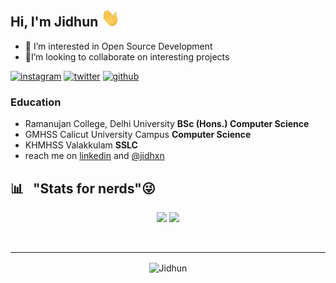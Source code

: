 ## Hi, I'm Jidhun <img src="https://raw.githubusercontent.com/ABSphreak/ABSphreak/master/gifs/Hi.gif" width="30px">
- 💞️ I’m interested in Open Source Development
- 👀I’m looking to collaborate on interesting projects

[![instagram](https://badges.aleen42.com/src/instagram.svg)](https://www.instagram.com/jidhxn/) [ ![twitter](https://badges.aleen42.com/src/twitter.svg)](https://twitter.com/jidhxn)  [ ![github](https://badges.aleen42.com/src/github.svg)](https://github.com/Jidhxn)

### Education

- Ramanujan College, Delhi University **BSc (Hons.) Computer Science**
- GMHSS Calicut University Campus **Computer Science**
- KHMHSS Valakkulam **SSLC**
- reach me on [linkedin](https://www.linkedin.com/in/jidhxn/) and [@jidhxn](https://twitter.com/jidhxn)

## :bar_chart: &nbsp; "Stats for nerds":stuck_out_tongue_winking_eye:
<p align="center">
  <img height="180em" src="https://github-readme-stats.vercel.app/api?username=Jidhxn&show_icons=true&theme=algolia&hide_border=true" />
  <img height="180em" src="https://github-readme-stats.vercel.app/api/top-langs/?username=Jidhxn&theme=algolia&layout=compact" />
</p><br /><hr />

<p align="center"><img align="center" src="https://github-readme-streak-stats.herokuapp.com/?user=Jidhxn&theme=cobalt" alt="Jidhun" /></p>
